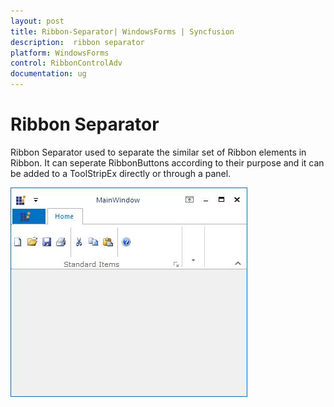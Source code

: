 ```yaml
---
layout: post
title: Ribbon-Separator| WindowsForms | Syncfusion
description:  ribbon separator
platform: WindowsForms
control: RibbonControlAdv 
documentation: ug
---
```


# Ribbon Separator

Ribbon Separator used to separate the similar set of Ribbon elements in Ribbon. It can seperate RibbonButtons according to their purpose and it can be added to a ToolStripEx directly or through a panel. 

![](Ribbon-Separator_images/Ribbon-Separator_img1.jpeg)


